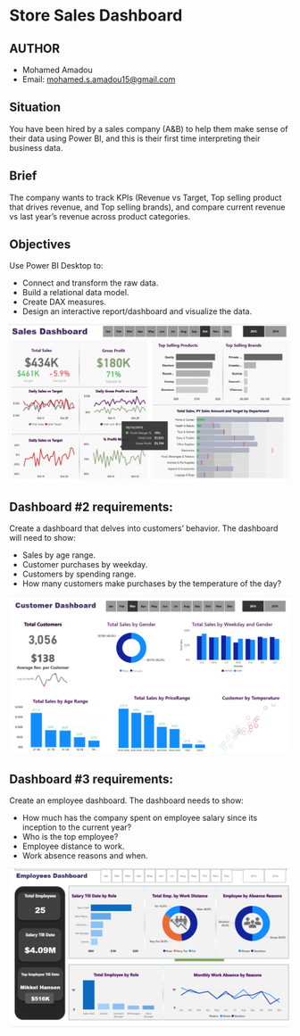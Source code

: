 # Store Sales Dashboard

## AUTHOR

* Mohamed Amadou
* Email: mohamed.s.amadou15@gmail.com


## Situation
You have been hired by a sales company (A&B) to help them make sense of their data using Power BI, and this is their first time interpreting their business data.

## Brief
The company wants to track KPIs (Revenue vs Target, Top selling product that drives revenue, and Top selling brands), and compare current revenue vs last year’s revenue across product categories.

## Objectives
Use Power BI Desktop to:
- Connect and transform the raw data.
- Build a relational data model.
- Create DAX measures.
- Design an interactive report/dashboard and visualize the data.

![Sales Dashboard](Store%20Sales%20Dashboard/images/p1.png)

## Dashboard #2 requirements:
Create a dashboard that delves into customers’ behavior. The dashboard will need to show:
- Sales by age range.
- Customer purchases by weekday.
- Customers by spending range.
- How many customers make purchases by the temperature of the day?

![Customer Dashboard](Store%20Sales%20Dashboard/images/P2.png)

## Dashboard #3 requirements:
Create an employee dashboard. The dashboard needs to show:
- How much has the company spent on employee salary since its inception to the current year?
- Who is the top employee?
- Employee distance to work.
- Work absence reasons and when.

![Employee Dashboard](Store%20Sales%20Dashboard/images/p3.png)
